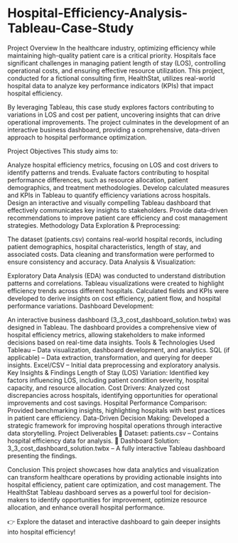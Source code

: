# Hospital-Efficiency-Analysis-Tableau-Case-Study
Project Overview
In the healthcare industry, optimizing efficiency while maintaining high-quality patient care is a critical priority. Hospitals face significant challenges in managing patient length of stay (LOS), controlling operational costs, and ensuring effective resource utilization. This project, conducted for a fictional consulting firm, HealthStat, utilizes real-world hospital data to analyze key performance indicators (KPIs) that impact hospital efficiency.

By leveraging Tableau, this case study explores factors contributing to variations in LOS and cost per patient, uncovering insights that can drive operational improvements. The project culminates in the development of an interactive business dashboard, providing a comprehensive, data-driven approach to hospital performance optimization.

Project Objectives
This study aims to:

Analyze hospital efficiency metrics, focusing on LOS and cost drivers to identify patterns and trends.
Evaluate factors contributing to hospital performance differences, such as resource allocation, patient demographics, and treatment methodologies.
Develop calculated measures and KPIs in Tableau to quantify efficiency variations across hospitals.
Design an interactive and visually compelling Tableau dashboard that effectively communicates key insights to stakeholders.
Provide data-driven recommendations to improve patient care efficiency and cost management strategies.
Methodology
Data Exploration & Preprocessing:

The dataset (patients.csv) contains real-world hospital records, including patient demographics, hospital characteristics, length of stay, and associated costs.
Data cleaning and transformation were performed to ensure consistency and accuracy.
Data Analysis & Visualization:

Exploratory Data Analysis (EDA) was conducted to understand distribution patterns and correlations.
Tableau visualizations were created to highlight efficiency trends across different hospitals.
Calculated fields and KPIs were developed to derive insights on cost efficiency, patient flow, and hospital performance variations.
Dashboard Development:

An interactive business dashboard (3_3_cost_dashboard_solution.twbx) was designed in Tableau.
The dashboard provides a comprehensive view of hospital efficiency metrics, allowing stakeholders to make informed decisions based on real-time data insights.
Tools & Technologies Used
Tableau – Data visualization, dashboard development, and analytics.
SQL (if applicable) – Data extraction, transformation, and querying for deeper insights.
Excel/CSV – Initial data preprocessing and exploratory analysis.
Key Insights & Findings
Length of Stay (LOS) Variation: Identified key factors influencing LOS, including patient condition severity, hospital capacity, and resource allocation.
Cost Drivers: Analyzed cost discrepancies across hospitals, identifying opportunities for operational improvements and cost savings.
Hospital Performance Comparison: Provided benchmarking insights, highlighting hospitals with best practices in patient care efficiency.
Data-Driven Decision Making: Developed a strategic framework for improving hospital operations through interactive data storytelling.
Project Deliverables
📂 Dataset: patients.csv – Contains hospital efficiency data for analysis.
📂 Dashboard Solution: 3_3_cost_dashboard_solution.twbx – A fully interactive Tableau dashboard presenting the findings.

Conclusion
This project showcases how data analytics and visualization can transform healthcare operations by providing actionable insights into hospital efficiency, patient care optimization, and cost management. The HealthStat Tableau dashboard serves as a powerful tool for decision-makers to identify opportunities for improvement, optimize resource allocation, and enhance overall hospital performance.

👉 Explore the dataset and interactive dashboard to gain deeper insights into hospital efficiency!

